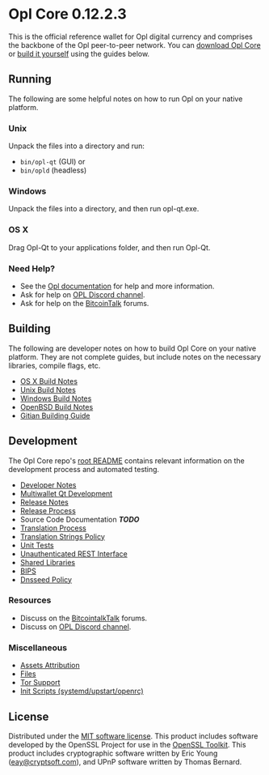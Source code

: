 Opl Core 0.12.2.3
=====================

This is the official reference wallet for Opl digital currency and comprises the backbone of the Opl peer-to-peer network. You can [download Opl Core](https://github.com/opldev-the-man/opl/releases) or [build it yourself](#building) using the guides below.

Running
---------------------
The following are some helpful notes on how to run Opl on your native platform.

### Unix

Unpack the files into a directory and run:

- `bin/opl-qt` (GUI) or
- `bin/opld` (headless)

### Windows

Unpack the files into a directory, and then run opl-qt.exe.

### OS X

Drag Opl-Qt to your applications folder, and then run Opl-Qt.

### Need Help?

* See the [Opl documentation](https://github.com/opldev-the-man/opl/tree/master/doc)
for help and more information.
* Ask for help on [OPL Discord channel](https://discord.gg/6vGNAh5).
* Ask for help on the [BitcoinTalk](https://bitcointalk.org/index.php?topic=3146751) forums.

Building
---------------------
The following are developer notes on how to build Opl Core on your native platform. They are not complete guides, but include notes on the necessary libraries, compile flags, etc.

- [OS X Build Notes](build-osx.md)
- [Unix Build Notes](build-unix.md)
- [Windows Build Notes](build-windows.md)
- [OpenBSD Build Notes](build-openbsd.md)
- [Gitian Building Guide](gitian-building.md)

Development
---------------------
The Opl Core repo's [root README](/README.md) contains relevant information on the development process and automated testing.

- [Developer Notes](developer-notes.md)
- [Multiwallet Qt Development](multiwallet-qt.md)
- [Release Notes](release-notes.md)
- [Release Process](release-process.md)
- Source Code Documentation ***TODO***
- [Translation Process](translation_process.md)
- [Translation Strings Policy](translation_strings_policy.md)
- [Unit Tests](unit-tests.md)
- [Unauthenticated REST Interface](REST-interface.md)
- [Shared Libraries](shared-libraries.md)
- [BIPS](bips.md)
- [Dnsseed Policy](dnsseed-policy.md)

### Resources
* Discuss on the [BitcointalkTalk](https://bitcointalk.org/index.php?topic=3146751) forums.
* Discuss on [OPL Discord channel](https://discord.gg/6vGNAh5).

### Miscellaneous
- [Assets Attribution](assets-attribution.md)
- [Files](files.md)
- [Tor Support](tor.md)
- [Init Scripts (systemd/upstart/openrc)](init.md)

License
---------------------
Distributed under the [MIT software license](http://www.opensource.org/licenses/mit-license.php).
This product includes software developed by the OpenSSL Project for use in the [OpenSSL Toolkit](https://www.openssl.org/). This product includes
cryptographic software written by Eric Young ([eay@cryptsoft.com](mailto:eay@cryptsoft.com)), and UPnP software written by Thomas Bernard.
